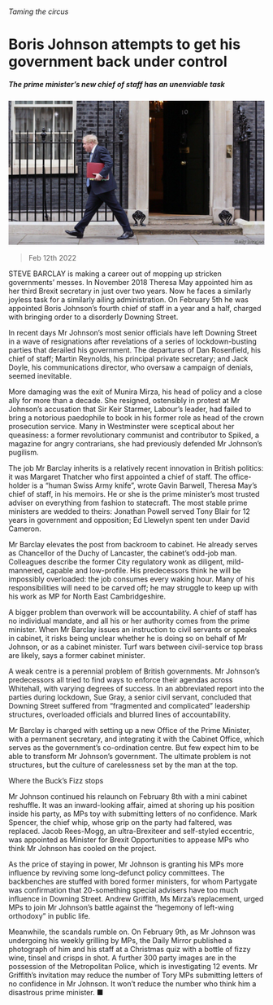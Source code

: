 ###### Taming the circus

# Boris Johnson attempts to get his government back under control 

##### The prime minister’s new chief of staff has an unenviable task 

![image](images/20220212_brp502.jpg) 

> Feb 12th 2022 

STEVE BARCLAY is making a career out of mopping up stricken governments’ messes. In November 2018 Theresa May appointed him as her third Brexit secretary in just over two years. Now he faces a similarly joyless task for a similarly ailing administration. On February 5th he was appointed Boris Johnson’s fourth chief of staff in a year and a half, charged with bringing order to a disorderly Downing Street.

In recent days Mr Johnson’s most senior officials have left Downing Street in a wave of resignations after revelations of a series of lockdown-busting parties that derailed his government. The departures of Dan Rosenfield, his chief of staff; Martin Reynolds, his principal private secretary; and Jack Doyle, his communications director, who oversaw a campaign of denials, seemed inevitable.


More damaging was the exit of Munira Mirza, his head of policy and a close ally for more than a decade. She resigned, ostensibly in protest at Mr Johnson’s accusation that Sir Keir Starmer, Labour’s leader, had failed to bring a notorious paedophile to book in his former role as head of the crown prosecution service. Many in Westminster were sceptical about her queasiness: a former revolutionary communist and contributor to Spiked, a magazine for angry contrarians, she had previously defended Mr Johnson’s pugilism.

The job Mr Barclay inherits is a relatively recent innovation in British politics: it was Margaret Thatcher who first appointed a chief of staff. The office-holder is a “human Swiss Army knife”, wrote Gavin Barwell, Theresa May’s chief of staff, in his memoirs. He or she is the prime minister’s most trusted adviser on everything from fashion to statecraft. The most stable prime ministers are wedded to theirs: Jonathan Powell served Tony Blair for 12 years in government and opposition; Ed Llewelyn spent ten under David Cameron.

Mr Barclay elevates the post from backroom to cabinet. He already serves as Chancellor of the Duchy of Lancaster, the cabinet’s odd-job man. Colleagues describe the former City regulatory wonk as diligent, mild-mannered, capable and low-profile. His predecessors think he will be impossibly overloaded: the job consumes every waking hour. Many of his responsibilities will need to be carved off; he may struggle to keep up with his work as MP for North East Cambridgeshire.

A bigger problem than overwork will be accountability. A chief of staff has no individual mandate, and all his or her authority comes from the prime minister. When Mr Barclay issues an instruction to civil servants or speaks in cabinet, it risks being unclear whether he is doing so on behalf of Mr Johnson, or as a cabinet minister. Turf wars between civil-service top brass are likely, says a former cabinet minister.

A weak centre is a perennial problem of British governments. Mr Johnson’s predecessors all tried to find ways to enforce their agendas across Whitehall, with varying degrees of success. In an abbreviated report into the parties during lockdown, Sue Gray, a senior civil servant, concluded that Downing Street suffered from “fragmented and complicated” leadership structures, overloaded officials and blurred lines of accountability.

Mr Barclay is charged with setting up a new Office of the Prime Minister, with a permanent secretary, and integrating it with the Cabinet Office, which serves as the government’s co-ordination centre. But few expect him to be able to transform Mr Johnson’s government. The ultimate problem is not structures, but the culture of carelessness set by the man at the top.

Where the Buck’s Fizz stops

Mr Johnson continued his relaunch on February 8th with a mini cabinet reshuffle. It was an inward-looking affair, aimed at shoring up his position inside his party, as MPs toy with submitting letters of no confidence. Mark Spencer, the chief whip, whose grip on the party had faltered, was replaced. Jacob Rees-Mogg, an ultra-Brexiteer and self-styled eccentric, was appointed as Minister for Brexit Opportunities to appease MPs who think Mr Johnson has cooled on the project.

As the price of staying in power, Mr Johnson is granting his MPs more influence by reviving some long-defunct policy committees. The backbenches are stuffed with bored former ministers, for whom Partygate was confirmation that 20-something special advisers have too much influence in Downing Street. Andrew Griffith, Ms Mirza’s replacement, urged MPs to join Mr Johnson’s battle against the “hegemony of left-wing orthodoxy” in public life.

Meanwhile, the scandals rumble on. On February 9th, as Mr Johnson was undergoing his weekly grilling by MPs, the Daily Mirror published a photograph of him and his staff at a Christmas quiz with a bottle of fizzy wine, tinsel and crisps in shot. A further 300 party images are in the possession of the Metropolitan Police, which is investigating 12 events. Mr Griffith’s invitation may reduce the number of Tory MPs submitting letters of no confidence in Mr Johnson. It won’t reduce the number who think him a disastrous prime minister. ■

